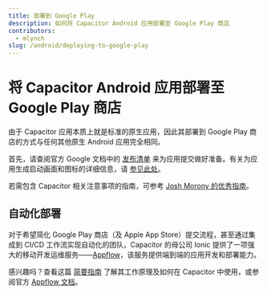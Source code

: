 ```yaml
---
title: 部署到 Google Play
description: 如何将 Capacitor Android 应用部署至 Google Play 商店
contributors:
  - mlynch
slug: /android/deploying-to-google-play
---
```


# 将 Capacitor Android 应用部署至 Google Play 商店

由于 Capacitor 应用本质上就是标准的原生应用，因此其部署到 Google Play 商店的方式与任何其他原生 Android 应用完全相同。

首先，请查阅官方 Google 文档中的 [发布清单](https://developer.android.com/distribute/best-practices/launch/launch-checklist) 来为应用提交做好准备。有关为应用生成启动画面和图标的详细信息，请 [参见此处](/main/guides/splash-screens-and-icons.md)。

若需包含 Capacitor 相关注意事项的指南，可参考 [Josh Morony 的优秀指南](https://www.joshmorony.com/deploying-capacitor-applications-to-android-development-distribution/)。

## 自动化部署

对于希望简化 Google Play 商店（及 Apple App Store）提交流程，甚至通过集成到 CI/CD 工作流实现自动化的团队，Capacitor 的母公司 Ionic 提供了一项强大的移动开发运维服务——[Appflow](https://useappflow.com/)，该服务提供端到端的应用开发和部署能力。

感兴趣吗？查看这篇 [简要指南](/main/guides/deploying-updates.md) 了解其工作原理及如何在 Capacitor 中使用，或参阅官方 [Appflow 文档](https://ionicframework.com/docs/appflow/)。